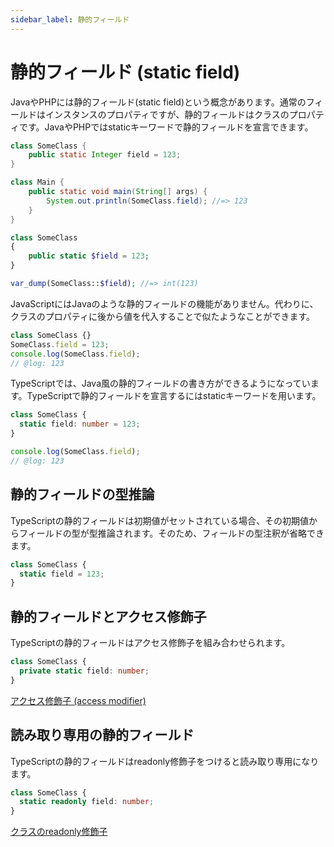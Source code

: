```yaml
---
sidebar_label: 静的フィールド
---
```


# 静的フィールド (static field)

JavaやPHPには静的フィールド(static field)という概念があります。通常のフィールドはインスタンスのプロパティですが、静的フィールドはクラスのプロパティです。JavaやPHPではstaticキーワードで静的フィールドを宣言できます。

```java title="Java"
class SomeClass {
    public static Integer field = 123;
}

class Main {
    public static void main(String[] args) {
        System.out.println(SomeClass.field); //=> 123
    }
}
```

```php title="PHP"
class SomeClass
{
    public static $field = 123;
}

var_dump(SomeClass::$field); //=> int(123)
```

JavaScriptにはJavaのような静的フィールドの機能がありません。代わりに、クラスのプロパティに後から値を代入することで似たようなことができます。

```js title="JavaScript" twoslash
class SomeClass {}
SomeClass.field = 123;
console.log(SomeClass.field);
// @log: 123
```

TypeScriptでは、Java風の静的フィールドの書き方ができるようになっています。TypeScriptで静的フィールドを宣言するにはstaticキーワードを用います。

```ts title="TypeScript" twoslash
class SomeClass {
  static field: number = 123;
}

console.log(SomeClass.field);
// @log: 123
```

## 静的フィールドの型推論

TypeScriptの静的フィールドは初期値がセットされている場合、その初期値からフィールドの型が型推論されます。そのため、フィールドの型注釈が省略できます。

```ts
class SomeClass {
  static field = 123;
}
```

## 静的フィールドとアクセス修飾子

TypeScriptの静的フィールドはアクセス修飾子を組み合わせられます。

```ts
class SomeClass {
  private static field: number;
}
```

[アクセス修飾子 (access modifier)](access-modifiers.md)

## 読み取り専用の静的フィールド

TypeScriptの静的フィールドはreadonly修飾子をつけると読み取り専用になります。

```ts
class SomeClass {
  static readonly field: number;
}
```

[クラスのreadonly修飾子](readonly-modifier-in-classes.md)
